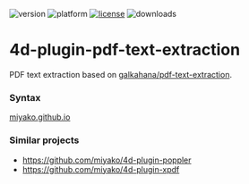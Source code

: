 ![version](https://img.shields.io/badge/version-17%2B-3E8B93)
![platform](https://img.shields.io/static/v1?label=platform&message=mac-intel%20|%20mac-arm%20|%20win-64&color=blue)
[![license](https://img.shields.io/github/license/miyako/4d-plugin-pdf-text-extraction)](LICENSE)
![downloads](https://img.shields.io/github/downloads/miyako/4d-plugin-pdf-text-extraction/total)

# 4d-plugin-pdf-text-extraction
PDF text extraction based on [galkahana/pdf-text-extraction](https://github.com/galkahana/pdf-text-extraction).

### Syntax

[miyako.github.io](https://miyako.github.io/2021/11/12/4d-plugin-pdf-text-extraction.html)

### Similar projects

* https://github.com/miyako/4d-plugin-poppler
* https://github.com/miyako/4d-plugin-xpdf
